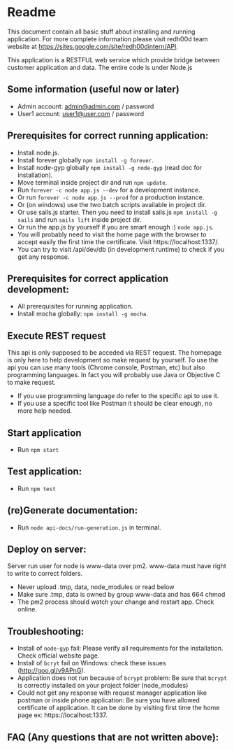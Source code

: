 # Readme

This document contain all basic stuff about installing and running application. For more complete information please visit redh00d team website at 
https://sites.google.com/site/redh00dintern/API.

This application is a RESTFUL web service which provide bridge between customer application and data. The entire code is under Node.js
## Some information (useful now or later)
- Admin account: admin@admin.com / password
- User1 account: user1@user.com / password

## Prerequisites for correct running application:
- Install node.js.
- Install forever globally `npm install -g forever`.
- Install node-gyp globally `npm install -g node-gyp` (read doc for installation).
- Move terminal inside project dir and run `npm update`.
- Run `forever -c node app.js --dev` for a development instance.
- Or run `forever -c node app.js --prod` for a production instance.
- Or (on windows) use the two batch scripts available in project dir.
- Or use sails.js starter. Then you need to install sails.js `npm install -g sails` and run `sails lift` inside project dir.
- Or run the app.js by yourself if you are smart enough :) `node app.js`.
- You will probably need to visit the home page with the browser to accept easily the first time the certificate. Visit https://localhost:1337/.
- You can try to visit /api/dev/db (in development runtime) to check if you get any response.

## Prerequisites for correct application development:
- All prerequisites for running application.
- Install mocha globally: `npm install -g mocha`.

## Execute REST request
This api is only supposed to be acceded via REST request. The homepage is only here to help development so make request by yourself.
To use the api you can use many tools (Chrome console, Postman, etc) but also programming languages. In fact you will probably use Java or Objective C to make request.
- If you use programming language do refer to the specific api to use it.
- If you use a specific tool like Postman it should be clear enough, no more help needed.

## Start application
- Run `npm start`

## Test application:
- Run `npm test`

## (re)Generate documentation:
- Run `node api-docs/run-generation.js` in terminal.

## Deploy on server:
Server run user for node is www-data over pm2. www-data must have right to write to correct folders.
- Never upload .tmp, data, node_modules or read below
- Make sure .tmp, data is owned by group www-data and has 664 chmod
- The pm2 process should watch your change and restart app. Check online.

## Troubleshooting:
- Install of `node-gyp` fail: Please verify all requirements for the installation. Check official website page.
- Install of `bcryt` fail on Windows: check these issues (http://goo.gl/v9APnG).
- Application does not run because of `bcrypt` problem: Be sure that `bcrypt` is correctly installed on your project folder (node_modules)
- Could not get any response with request manager application like postman or inside phone application: Be sure you have allowed certificate of application. It can be done by visiting first time the home page ex: https://localhost:1337.

## FAQ (Any questions that are not written above):
